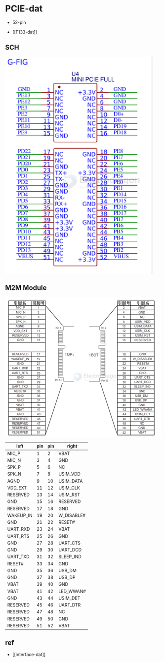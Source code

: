 
# PCIE-dat


- 52-pin

- [[F133-dat]]


## SCH 

![](2025-07-14-00-25-21.png)


## M2M Module 

![](2025-07-14-00-29-13.png)

| left      | pin | pin | right      |
| --------- | --- | --- | ---------- |
| MIC_P     | 1   | 2   | VBAT       |
| MIC_N     | 3   | 4   | GND        |
| SPK_P     | 5   | 6   | NC         |
| SPK_N     | 7   | 8   | USIM_VDD   |
| AGND      | 9   | 10  | USIM_DATA  |
| VDD_EXT   | 11  | 12  | USIM_CLK   |
| RESERVED  | 13  | 14  | USIM_RST   |
| GND       | 15  | 16  | RESERVED   |
| RESERVED  | 17  | 18  | GND        |
| WAKEUP_IN | 19  | 20  | W_DISABLE# |
| GND       | 21  | 22  | RESET#     |
| UART_RXD  | 23  | 24  | VBAT       |
| UART_RTS  | 25  | 26  | GND        |
| GND       | 27  | 28  | UART_CTS   |
| GND       | 29  | 30  | UART_DCD   |
| UART_TXD  | 31  | 32  | SLEEP_IND  |
| RESET#    | 33  | 34  | GND        |
| GND       | 35  | 36  | USB_DM     |
| GND       | 37  | 38  | USB_DP     |
| VBAT      | 39  | 40  | GND        |
| VBAT      | 41  | 42  | LED_WWAN#  |
| GND       | 43  | 44  | USIM_DET   |
| RESERVED  | 45  | 46  | UART_DTR   |
| RESERVED  | 47  | 48  | NC         |
| RESERVED  | 49  | 50  | GND        |
| RESERVED  | 51  | 52  | VBAT       |



## ref 

- [[interface-dat]]